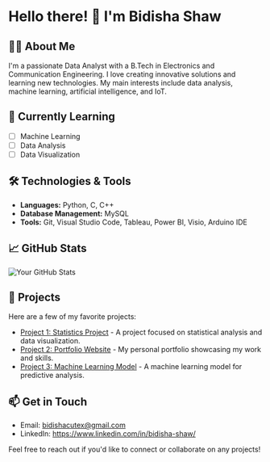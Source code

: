 # Hello there! 👋 I'm Bidisha Shaw

## 👩‍💻 About Me
I'm a passionate Data Analyst with a B.Tech in Electronics and Communication Engineering. I love creating innovative solutions and learning new technologies. My main interests include data analysis, machine learning, artificial intelligence, and IoT.

## 🌱 Currently Learning
- [ ] Machine Learning
- [ ] Data Analysis
- [ ] Data Visualization

## 🛠️ Technologies & Tools
- **Languages:** Python, C, C++
- **Database Management:** MySQL
- **Tools:** Git, Visual Studio Code, Tableau, Power BI, Visio, Arduino IDE

## 📈 GitHub Stats
![Your GitHub Stats](https://github-readme-stats.vercel.app/api?username=bidishacutex&show_icons=true&hide_border=true&theme=radical)

## 📂 Projects
Here are a few of my favorite projects:
- [Project 1: Statistics Project](https://github.com/bidishacutex/statistics_project) - A project focused on statistical analysis and data visualization.
- [Project 2: Portfolio Website](https://github.com/yourusername/portfolio) - My personal portfolio showcasing my work and skills.
- [Project 3: Machine Learning Model](https://github.com/yourusername/ml-model) - A machine learning model for predictive analysis.

## 📫 Get in Touch
- Email: bidishacutex@gmail.com
- LinkedIn: https://www.linkedin.com/in/bidisha-shaw/

Feel free to reach out if you'd like to connect or collaborate on any projects!
